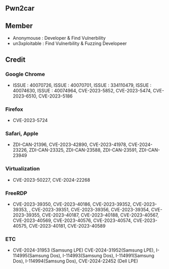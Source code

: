## Pwn2car


## Member
- Anonymouse : Developer & Find Vulnerbility
- un3xploitable : Find Vulnerbility & Fuzzing Developeer

## Credit
### Google Chrome
- ISSUE : 40070726, ISSUE : 40070701, ISSUE : 334110479, ISSUE : 40074630, ISSUE : 40074964, CVE-2023-5852, CVE-2023-5474, CVE-2023-6510, CVE-2023-5186

### Firefox
- CVE-2023-5724

### Safari, Apple
- ZDI-CAN-21396, CVE-2023-42890, CVE-2023-41978, CVE-2024-23226, ZDI-CAN-23325, ZDI-CAN-23588, ZDI-CAN-23591, ZDI-CAN-23949

### Virtualization
- CVE-2023-50227, CVE-2024-22268

### FreeRDP
- CVE-2023-39350, CVE-2023-40186, CVE-2023-39352, CVE-2023-39353, , CVE-2023-39351, CVE-2023-39356, CVE-2023-39354, CVE-2023-39355, CVE-2023-40187, CVE-2023-40188, CVE-2023-40567, CVE-2023-40569, CVE-2023-40576, CVE-2023-40574, CVE-2023-40575, CVE-2023-40181, CVE-2023-40589

### ETC
- CVE-2024-31953 (Samsung LPE) CVE-2024-31952(Samsung LPE), I-114995(Samsung Dos), I-114993(Samsung Dos), I-114991(Samsung Dos), I-114994(Samsung Dos), CVE-2024-22452 (Dell LPE)

<!--
**pwn2carr/pwn2carr** is a ✨ _special_ ✨ repository because its `README.md` (this file) appears on your GitHub profile.

Here are some ideas to get you started:

- 🔭 I’m currently working on ...
- 🌱 I’m currently learning ...
- 👯 I’m looking to collaborate on ...
- 🤔 I’m looking for help with ...
- 💬 Ask me about ...
- 📫 How to reach me: ...
- 😄 Pronouns: ...
- ⚡ Fun fact: ...
-->

